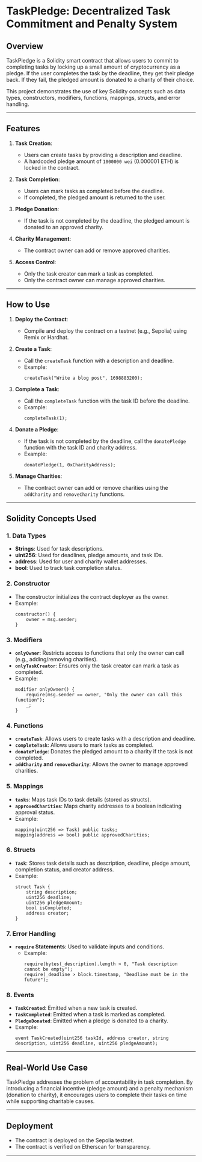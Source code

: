 # TaskPledge: Decentralized Task Commitment and Penalty System

## Overview
TaskPledge is a Solidity smart contract that allows users to commit to completing tasks by locking up a small amount of cryptocurrency as a pledge. If the user completes the task by the deadline, they get their pledge back. If they fail, the pledged amount is donated to a charity of their choice.

This project demonstrates the use of key Solidity concepts such as data types, constructors, modifiers, functions, mappings, structs, and error handling.

---

## Features
1. **Task Creation**:
   - Users can create tasks by providing a description and deadline.
   - A hardcoded pledge amount of `1000000 wei` (0.000001 ETH) is locked in the contract.

2. **Task Completion**:
   - Users can mark tasks as completed before the deadline.
   - If completed, the pledged amount is returned to the user.

3. **Pledge Donation**:
   - If the task is not completed by the deadline, the pledged amount is donated to an approved charity.

4. **Charity Management**:
   - The contract owner can add or remove approved charities.

5. **Access Control**:
   - Only the task creator can mark a task as completed.
   - Only the contract owner can manage approved charities.

---

## How to Use
1. **Deploy the Contract**:
   - Compile and deploy the contract on a testnet (e.g., Sepolia) using Remix or Hardhat.

2. **Create a Task**:
   - Call the `createTask` function with a description and deadline.
   - Example:
     ```solidity
     createTask("Write a blog post", 1698883200);
     ```

3. **Complete a Task**:
   - Call the `completeTask` function with the task ID before the deadline.
   - Example:
     ```solidity
     completeTask(1);
     ```

4. **Donate a Pledge**:
   - If the task is not completed by the deadline, call the `donatePledge` function with the task ID and charity address.
   - Example:
     ```solidity
     donatePledge(1, 0xCharityAddress);
     ```

5. **Manage Charities**:
   - The contract owner can add or remove charities using the `addCharity` and `removeCharity` functions.

---

## Solidity Concepts Used

### 1. **Data Types**
   - **Strings**: Used for task descriptions.
   - **uint256**: Used for deadlines, pledge amounts, and task IDs.
   - **address**: Used for user and charity wallet addresses.
   - **bool**: Used to track task completion status.

### 2. **Constructor**
   - The constructor initializes the contract deployer as the owner.
   - Example:
     ```solidity
     constructor() {
         owner = msg.sender;
     }
     ```

### 3. **Modifiers**
   - **`onlyOwner`**: Restricts access to functions that only the owner can call (e.g., adding/removing charities).
   - **`onlyTaskCreator`**: Ensures only the task creator can mark a task as completed.
   - Example:
     ```solidity
     modifier onlyOwner() {
         require(msg.sender == owner, "Only the owner can call this function");
         _;
     }
     ```

### 4. **Functions**
   - **`createTask`**: Allows users to create tasks with a description and deadline.
   - **`completeTask`**: Allows users to mark tasks as completed.
   - **`donatePledge`**: Donates the pledged amount to a charity if the task is not completed.
   - **`addCharity` and `removeCharity`**: Allows the owner to manage approved charities.

### 5. **Mappings**
   - **`tasks`**: Maps task IDs to task details (stored as structs).
   - **`approvedCharities`**: Maps charity addresses to a boolean indicating approval status.
   - Example:
     ```solidity
     mapping(uint256 => Task) public tasks;
     mapping(address => bool) public approvedCharities;
     ```

### 6. **Structs**
   - **`Task`**: Stores task details such as description, deadline, pledge amount, completion status, and creator address.
   - Example:
     ```solidity
     struct Task {
         string description;
         uint256 deadline;
         uint256 pledgeAmount;
         bool isCompleted;
         address creator;
     }
     ```

### 7. **Error Handling**
   - **`require` Statements**: Used to validate inputs and conditions.
     - Example:
       ```solidity
       require(bytes(_description).length > 0, "Task description cannot be empty");
       require(_deadline > block.timestamp, "Deadline must be in the future");
       ```

### 8. **Events**
   - **`TaskCreated`**: Emitted when a new task is created.
   - **`TaskCompleted`**: Emitted when a task is marked as completed.
   - **`PledgeDonated`**: Emitted when a pledge is donated to a charity.
   - Example:
     ```solidity
     event TaskCreated(uint256 taskId, address creator, string description, uint256 deadline, uint256 pledgeAmount);
     ```

---

## Real-World Use Case
TaskPledge addresses the problem of accountability in task completion. By introducing a financial incentive (pledge amount) and a penalty mechanism (donation to charity), it encourages users to complete their tasks on time while supporting charitable causes.

---

## Deployment
- The contract is deployed on the Sepolia testnet.
- The contract is verified on Etherscan for transparency.

---

